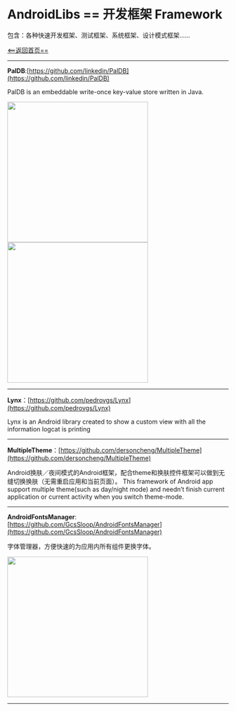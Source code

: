# AndroidLibs == 开发框架 Framework

包含：各种快速开发框架、测试框架、系统框架、设计模式框架……

[<==返回首页==](https://github.com/XXApple/AndroidLibs)

---

**PalDB**:[https://github.com/linkedin/PalDB](https://github.com/linkedin/PalDB)

PalDB is an embeddable write-once key-value store written in Java.

<img src="https://camo.githubusercontent.com/ecc61cd7891461f7f839c47a58f47ac15b114cc7/687474703a2f2f6c696e6b6564696e2e6769746875622e696f2f50616c44422f646f632f7468726f7567687075742e706e67" width="320" />
<img src="https://camo.githubusercontent.com/5b16b19cd524b0fc3307ae37d96bf939295f0d4f/687474703a2f2f6c696e6b6564696e2e6769746875622e636f6d2f50616c44422f646f632f6d656d6f72792e706e67" width="320" />

---

**Lynx**：[https://github.com/pedrovgs/Lynx](https://github.com/pedrovgs/Lynx)

Lynx is an Android library created to show a custom view with all the information logcat is printing

---

**MultipleTheme**：[https://github.com/dersoncheng/MultipleTheme](https://github.com/dersoncheng/MultipleTheme)

Android换肤／夜间模式的Android框架，配合theme和换肤控件框架可以做到无缝切换换肤（无需重启应用和当前页面）。 This framework of Android app support multiple theme(such as day/night mode) and needn’t finish current application or current activity when you switch theme-mode.

---

**AndroidFontsManager**: [https://github.com/GcsSloop/AndroidFontsManager](https://github.com/GcsSloop/AndroidFontsManager)

字体管理器，方便快速的为应用内所有组件更换字体。

<img src="https://github.com/GcsSloop/AndroidFontsManager/blob/master/Pic/fontsmanagerdemo.gif" width="320" />

---